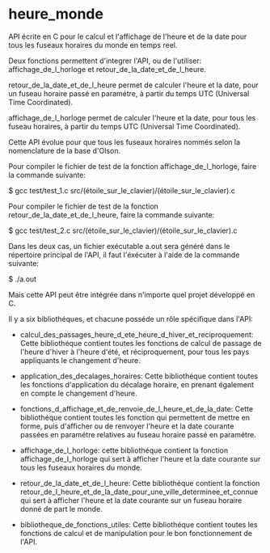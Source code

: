 # heure_monde
API écrite en C pour le calcul et l'affichage de l'heure et de la date pour tous les fuseaux horaires du monde en temps reel.

Deux fonctions permettent d'integrer l'API, ou de l'utiliser: affichage_de_l_horloge et retour_de_la_date_et_de_l_heure.

retour_de_la_date_et_de_l_heure permet de calculer l'heure et la date, pour un fuseau horaire passé en paramétre, à partir du temps UTC (Universal Time Coordinated).

affichage_de_l_horloge permet de calculer l'heure et la date, pour tous les fuseau horaires, à partir du temps UTC (Universal Time Coordinated).

Cette API évolue pour que tous les fuseaux horaires nommés selon la nomenclature de la base d'Olson.

Pour compiler le fichier de test de la fonction affichage_de_l_horloge, faire la commande suivante:

$ gcc test/test_1.c src/(étoile_sur_le_clavier)/(étoile_sur_le_clavier).c

Pour compiler le fichier de test de la fonction retour_de_la_date_et_de_l_heure, faire la commande suivante:

$ gcc test/test_2.c src/(étoile_sur_le_clavier)/(étoile_sur_le_clavier).c

Dans les deux cas, un fichier exécutable a.out sera généré dans le répertoire principal de l'API, il faut l'éxécuter à l'aide de la commande suivante:

$ ./a.out

Mais cette API peut être intégrée dans n'importe quel projet développé en C.

Il y a six bibliothéques, et chacune posséde un rôle spécifique dans l'API:

* calcul_des_passages_heure_d_ete_heure_d_hiver_et_reciproquement: Cette bibliothéque contient toutes les fonctions de calcul de passage de l'heure d'hiver à l'heure d'été, et réciproquement, pour tous les pays appliquants le changement d'heure.

* application_des_decalages_horaires: Cette bibliothéque contient toutes les fonctions d'application du décalage horaire, en prenant également en compte le changement d'heure.

* fonctions_d_affichage_et_de_renvoie_de_l_heure_et_de_la_date: Cette bibliothéque contient toutes les fonction qui permettent de mettre en forme, puis d'afficher ou de renvoyer l'heure et la date courante passées en paramétre relatives au fuseau horaire passé en paramétre.

* affichage_de_l_horloge: cette bibliothéque contient la fonction affichage_de_l_horloge qui sert à afficher l'heure et la date courante sur tous les fuseaux horaires du monde.

* retour_de_la_date_et_de_l_heure: Cette bibliothéque contient la fonction retour_de_l_heure_et_de_la_date_pour_une_ville_determinee_et_connue qui sert à afficher l'heure et la date courante sur un fuseau horaire donné de part le monde.

* bibliotheque_de_fonctions_utiles: Cette bibliothéque contient toutes les fonctions de calcul et de manipulation pour le bon fonctionnement de l'API.

